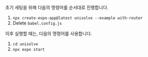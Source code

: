 초기 세팅을 위해 다음의 명령어를 순서대로 진행합니다.
1. `npx create-expo-app@latest unisolve --example with-router`
2. Delete `babel.config.js`

이후 실행할 때는, 다음의 명령어를 사용합니다.
1. `cd unisolve`
2. `npx expo start`